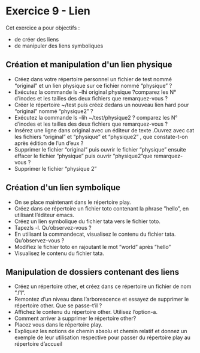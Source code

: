 # Exercice 9 - Lien 

Cet exercice a pour objectifs : 
* de créer des liens 
* de manipuler des liens symboliques

## Création et manipulation d'un lien physique
* Créez dans votre répertoire personnel un fichier de test nommé “original” et un lien physique sur ce fichier nommé “physique” ?
* Exécutez la commande ls –lhi original physique ?comparez les N° d’inodes et les tailles des deux fichiers que remarquez-vous ?
* Créer le répertoire ~/test puis créez dedans un nouveau lien hard pour “original” nommé “physique2” ?
* Exécutez la commande ls –lih ~/test/physique2 ? comparez les N° d’inodes et les tailles des deux fichiers que remarquez-vous ?
* Insérez une ligne dans original avec un éditeur de texte .Ouvrez avec cat les fichiers “original” et “physique” et “physique2” , que constate-t-on après édition de l’un d’eux ?
* Supprimer le fichier “original” puis ouvrir le fichier “physique” ensuite effacer le fichier “physique” puis ouvrir “physique2”que remarquez-vous ?
* Supprimer le fichier “physique 2”

## Création d'un lien symbolique

* On se place maintenant dans le répertoire play.
* Créez dans ce répertoire un fichier toto contenant la phrase ”hello”, en utilisant l’éditeur emacs.
* Créez un lien symbolique du fichier tata vers le fichier toto.
* Tapezls -l. Qu’observez-vous ?
* En utilisant la commandecat, visualisez le contenu du fichier tata. Qu’observez-vous ?
* Modifiez le fichier toto en rajoutant le mot ”world” après ”hello”
* Visualisez le contenu du fichier tata.


## Manipulation de dossiers contenant des liens
* Créez un répertoire other, et créez dans ce répertoire un fichier de nom ”.f1”.
* Remontez d’un niveau dans l’arborescence et essayez de supprimer le répertoire other. Que se passe-t’il ?
* Affichez le contenu du répertoire other. Utilisez l’option-a.
* Comment arriver à supprimer le répertoire other?
* Placez vous dans le répertoire play.
* Expliquez les notions de chemin absolu et chemin relatif et donnez un exemple de leur utilisation respective pour passer du répertoire play au répertoire d’accueil

